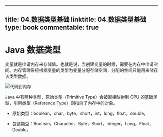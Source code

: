 
---
title: 04.数据类型基础
linktitle: 04.数据类型基础
type: book
commentable: true
---

# Java 数据类型

变量就是申请内存来存储值。也就是说，当创建变量的时候，需要在内存中申请空间。内存管理系统根据变量的类型为变量分配存储空间，分配的空间只能用来储存该类型数据。

![代码到内存](https://s2.ax1x.com/2020/02/04/1DmG11.png)

Java 中有两种类型，原始类型（Primitive Type）会被直接映射到 CPU 的基础类型，引用类型（Reference Type）则指向了内存中的对象。

- 原始类型：boolean，char，byte，short，int，long，float，double。

- 包装类型：Boolean，Character，Byte，Short，Integer，Long，Float，Double。

    